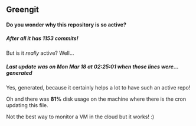 ## Greengit

#### Do you wonder why this repository is so active?

##### After all it has 1153 commits!

But is it *really* active? Well...

##### Last update was on Mon Mar 18 at 02:25:01 when those lines were... generated

Yes, generated, because it certainly helps a lot to have such an active repo!

Oh and there was **81%** disk usage on the machine
where there is the cron updating this file.

Not the best way to monitor a VM in the cloud but it works! :)
